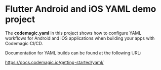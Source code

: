 # Flutter Android and iOS YAML demo project

The **codemagic.yaml** in this project shows how to configure YAML workflows for Android and iOS applications when building your apps with Codemagic CI/CD.

Documentation for YAML builds can be found at the following URL: 

https://docs.codemagic.io/getting-started/yaml/
